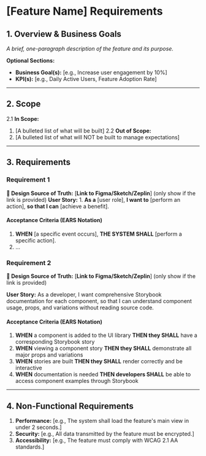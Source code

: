 # [Feature Name] Requirements

## 1. Overview & Business Goals
*A brief, one-paragraph description of the feature and its purpose.*

**Optional Sections:**

- **Business Goal(s):** [e.g., Increase user engagement by 10%]
- **KPI(s):** [e.g., Daily Active Users, Feature Adoption Rate]

---

## 2. Scope
2.1 **In Scope:**
  1. [A bulleted list of what will be built]
2.2 **Out of Scope:**
  1. [A bulleted list of what will NOT be built to manage expectations]

---
## 3. Requirements

### Requirement 1

**🎨 Design Source of Truth:** [**Link to Figma/Sketch/Zeplin**] (only show if the link is provided)
**User Story:** 1. **As a** [user role], **I want to** [perform an action], **so that I can** [achieve a benefit].

#### Acceptance Criteria (EARS Notation)

1. **WHEN** [a specific event occurs], **THE SYSTEM SHALL** [perform a specific action].
2. ...

<!-- this is for example for above template -->
### Requirement 2
**🎨 Design Source of Truth:** [**Link to Figma/Sketch/Zeplin**] (only show if the link is provided)

**User Story:** As a developer, I want comprehensive Storybook documentation for each component, so that I can understand component usage, props, and variations without reading source code.

#### Acceptance Criteria (EARS Notation)

1. **WHEN** a component is added to the UI library **THEN they SHALL** have a corresponding Storybook story
2. **WHEN** viewing a component story **THEN they SHALL** demonstrate all major props and variations
3. **WHEN** stories are built **THEN they SHALL** render correctly and be interactive
4. **WHEN** documentation is needed **THEN developers SHALL** be able to access component examples through Storybook

---

## 4. Non-Functional Requirements
1. **Performance:** [e.g., The system shall load the feature's main view in under 2 seconds.]
2. **Security:** [e.g., All data transmitted by the feature must be encrypted.]
3. **Accessibility:** [e.g., The feature must comply with WCAG 2.1 AA standards.]
